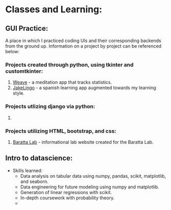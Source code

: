 # Classes and Learning:

## GUI Practice: 
A place in which I practiced coding UIs and their corresponding backends from the ground up. Information on a project by project can be referenced below:
### Projects created through python, using tkinter and customtkinter:
1. [Weave](gui-practice/weave/readme.md) - a meditation app that tracks statistics.
2. [JakeLingo](gui-practice/jakelingo/readme.md) - a spanish learning app augmented towards my learning style.
### Projects utlizing django via python:
1. 
### Projects utilizing HTML, bootstrap, and css:
1. [Baratta Lab]() - informational lab website created for the Baratta Lab.

## Intro to datascience: 
- Skills learned:
    * Data analysis on tabular data using numpy, pandas, scikit, matplotlib, and seaborn.
    * Data engineering for future modeling using numpy and matplotlib.
    * Generation of linear regressions with scikit.
    * In-depth coursework with probability theory.
    * 